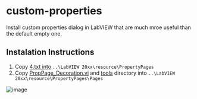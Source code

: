 # custom-properties
Install custom properties dialog in LabVIEW that are much mroe useful than the default empty one.

## Instalation Instructions

1. Copy [4.txt into](https://github.com/HunterJKI/custom-properties/blob/main/lv_src/decoration/4.txt) `..\LabVIEW 20xx\resource\PropertyPages`
2. Copy [PropPage_Decoration.vi](https://github.com/HunterJKI/custom-properties/blob/main/lv_src/decoration/PropPage_Decoration.vi) and [tools](https://github.com/HunterJKI/custom-properties/tree/main/lv_src/decoration/tools) directory into `..\LabVIEW 20xx\resource\PropertyPages\Pages`


![image](https://user-images.githubusercontent.com/97063722/167173482-b61e6be7-fee0-4a07-8cff-1a86bd13a2bc.png)
